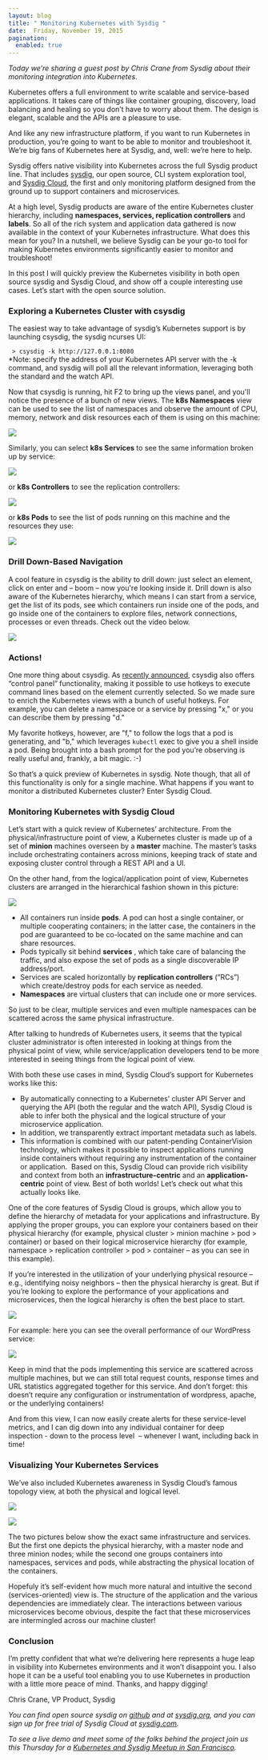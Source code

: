 ```yaml
---
layout: blog
title: " Monitoring Kubernetes with Sysdig "
date:  Friday, November 19, 2015
pagination:
  enabled: true
---
```

_Today we’re sharing a guest post by Chris Crane from Sysdig about their monitoring integration into Kubernetes.&nbsp;_  

Kubernetes offers a full environment to write scalable and service-based applications. It takes care of things like container grouping, discovery, load balancing and healing so you don’t have to worry about them. The design is elegant, scalable and the APIs are a pleasure to use.  

And like any new infrastructure platform, if you want to run Kubernetes in production, you’re going to want to be able to monitor and troubleshoot it. We’re big fans of Kubernetes here at Sysdig, and, well: we’re here to help.  

Sysdig offers native visibility into Kubernetes across the full Sysdig product line. That includes [sysdig](http://www.sysdig.org/), our open source, CLI system exploration tool, and [Sysdig Cloud](https://sysdig.com/), the first and only monitoring platform designed from the ground up to support containers and microservices.  

At a high level, Sysdig products are aware of the entire Kubernetes cluster hierarchy, including **namespaces, services, replication controllers** and **labels**. So all of the rich system and application data gathered is now available in the context of your Kubernetes infrastructure. What does this mean for you? In a nutshell, we believe Sysdig can be your go-to tool for making Kubernetes environments significantly easier to monitor and troubleshoot!  

In this post I will quickly preview the Kubernetes visibility in both open source sysdig and Sysdig Cloud, and show off a couple interesting use cases. Let’s start with the open source solution.  


### Exploring a Kubernetes Cluster with csysdig&nbsp;

The easiest way to take advantage of sysdig’s Kubernetes support is by launching csysdig, the sysdig ncurses UI:  

` > csysdig -k http://127.0.0.1:8080`  
*Note: specify the address of your Kubernetes API server with the -k command, and sysdig will poll all the relevant information, leveraging both the standard and the watch API.  

Now that csysdig is running, hit F2 to bring up the views panel, and you'll notice the presence of a bunch of new views. The **k8s Namespaces** view can be used to see the list of namespaces and observe the amount of CPU, memory, network and disk resources each of them is using on this machine:  


[![](http://2.bp.blogspot.com/-9kXfpo76r0k/Vkz8AkpctEI/AAAAAAAAAss/yvf9oc759Wg/s640/sisdig%2B6.png)](http://2.bp.blogspot.com/-9kXfpo76r0k/Vkz8AkpctEI/AAAAAAAAAss/yvf9oc759Wg/s1600/sisdig%2B6.png)









Similarly, you can select **k8s Services** to see the same information broken up by service:  


[![](http://2.bp.blogspot.com/-Ya1W3Z_ETcs/Vkz8AN3XtfI/AAAAAAAAAs8/HNv_TvHpfHU/s640/sisdig%2B2.png)](http://2.bp.blogspot.com/-Ya1W3Z_ETcs/Vkz8AN3XtfI/AAAAAAAAAs8/HNv_TvHpfHU/s1600/sisdig%2B2.png)









or **k8s Controllers** to see the replication controllers:  


[![](http://3.bp.blogspot.com/-gGkgXRC5P6g/Vkz8A1RVyAI/AAAAAAAAAtQ/SFlHQeNrDjQ/s640/sysdig%2B1.png)](http://3.bp.blogspot.com/-gGkgXRC5P6g/Vkz8A1RVyAI/AAAAAAAAAtQ/SFlHQeNrDjQ/s1600/sysdig%2B1.png)









or **k8s Pods** to see the list of pods running on this machine and the resources they use:  


[![](http://3.bp.blogspot.com/-PrDfWzi9F3c/Vkz8H6rPlII/AAAAAAAAAtc/f46tE6EKvoo/s640/sisdig%2B7.png)](http://3.bp.blogspot.com/-PrDfWzi9F3c/Vkz8H6rPlII/AAAAAAAAAtc/f46tE6EKvoo/s1600/sisdig%2B7.png)



### Drill Down-Based Navigation&nbsp;
A cool feature in csysdig is the ability to drill down: just select an element, click on enter and&nbsp;–&nbsp;boom&nbsp;–&nbsp;now you're looking inside it. Drill down is also aware of the Kubernetes hierarchy, which means I&nbsp;can start from a service, get the list of its pods, see which containers run inside one of the pods, and go inside one of the containers to explore files, network connections, processes or even threads. Check out the video below.  


[![](http://1.bp.blogspot.com/-lQ-P2gLywlY/Vkz9MOoTgGI/AAAAAAAAAtk/UB6pW7sUbQA/s640/image09.gif)](http://1.bp.blogspot.com/-lQ-P2gLywlY/Vkz9MOoTgGI/AAAAAAAAAtk/UB6pW7sUbQA/s1600/image09.gif)


### Actions!&nbsp;
One more thing about csysdig. As [recently announced](https://sysdig.com/csysdigs-hotkeys-turning-csysdig-into-a-control-panel-for-processes-connections-and-containers/), csysdig also offers “control panel” functionality, making it possible to use hotkeys to execute command lines based on the element currently selected. So we made sure to enrich the Kubernetes views with a bunch of useful hotkeys. For example, you can delete a namespace or a service by pressing "x," or you can describe them by pressing "d."  

My favorite hotkeys, however, are "f," to follow the logs that a pod is generating, and "b," which leverages `kubectl` exec to give you a shell inside a pod. Being brought into a bash prompt for the pod you’re observing is really useful and, frankly, a bit magic. :-)  

So that’s a quick preview of Kubernetes in sysdig. Note though, that all of this functionality is only for a single machine. What happens if you want to monitor a distributed Kubernetes cluster? Enter Sysdig Cloud.  


### Monitoring Kubernetes with Sysdig Cloud&nbsp;
Let’s start with a quick review of Kubernetes’ architecture. From the physical/infrastructure point of view, a Kubernetes cluster is made up of a set of **minion** machines overseen by a **master** machine. The master’s tasks include orchestrating containers across minions, keeping track of state and exposing cluster control through a REST API and a UI.  

On the other hand, from the logical/application point of view, Kubernetes clusters are arranged in the hierarchical fashion shown in this picture:  

[![](http://1.bp.blogspot.com/-p_x0bLRdFJo/Vkz8IPR5q4I/AAAAAAAAAtg/D9UU2MfPmcI/s640/sisdig%2B4.png)](http://1.bp.blogspot.com/-p_x0bLRdFJo/Vkz8IPR5q4I/AAAAAAAAAtg/D9UU2MfPmcI/s1600/sisdig%2B4.png)




* All containers run inside **pods**. A pod can host a single container, or multiple cooperating containers; in the latter case, the containers in the pod are guaranteed to be co-located on the same machine and can share resources.&nbsp;
* Pods typically sit behind **services** , which take care of balancing the traffic, and also expose the set of pods as a single discoverable IP address/port.&nbsp;
* Services are scaled horizontally by **replication controllers** (“RCs”) which create/destroy pods for each service as needed.&nbsp;
* **Namespaces** are virtual clusters that can include one or more services.&nbsp;

So just to be clear, multiple services and even multiple namespaces can be scattered across the same physical infrastructure.  



After talking to hundreds of Kubernetes users, it seems that the typical cluster administrator is often interested in looking at things from the physical point of view, while service/application developers tend to be more interested in seeing things from the logical point of view.&nbsp;



With both these use cases in mind, Sysdig Cloud’s support for Kubernetes works like this:&nbsp;

* By automatically connecting to a Kubernetes’ cluster API Server and querying the API (both the regular and the watch API), Sysdig Cloud is able to infer both the physical and the logical structure of your microservice application.&nbsp;
* In addition, we transparently extract important metadata such as labels.&nbsp;
* This information is combined with our patent-pending ContainerVision technology, which makes it possible to inspect applications running inside containers without requiring any instrumentation of the container or application.&nbsp;
Based on this, Sysdig Cloud can provide rich visibility and context from both an **infrastructure-centric** and an **application-centric** point of view. Best of both worlds! Let’s check out what this actually looks like.



One of the core features of Sysdig Cloud is groups, which allow you to define the hierarchy of metadata for your applications and infrastructure. By applying the proper groups, you can explore your containers based on their physical hierarchy (for example, physical cluster \> minion machine \> pod \> container) or based on their logical microservice hierarchy (for example, namespace \> replication controller \> pod \> container&nbsp;– as you can see in this example).&nbsp;



If you’re interested in the utilization of your underlying physical resource&nbsp;– e.g., identifying noisy neighbors&nbsp;– then the physical hierarchy is great. But if you’re looking to explore the performance of your applications and microservices, then the logical hierarchy is often the best place to start.&nbsp;

[![](http://4.bp.blogspot.com/-80u3oSEi_Fw/Vkz8AZgE6eI/AAAAAAAAAtE/3iRDMJKBNmc/s640/sisdig%2B5.png)](http://4.bp.blogspot.com/-80u3oSEi_Fw/Vkz8AZgE6eI/AAAAAAAAAtE/3iRDMJKBNmc/s1600/sisdig%2B5.png)






















For example: here you can see the overall performance of our WordPress service:&nbsp;

[![](http://4.bp.blogspot.com/-QAsedrM2UxI/Vkz8Aas-26I/AAAAAAAAAtM/9B7Z33vUQrg/s640/sisdig%2B3.png)](http://4.bp.blogspot.com/-QAsedrM2UxI/Vkz8Aas-26I/AAAAAAAAAtM/9B7Z33vUQrg/s1600/sisdig%2B3.png)

Keep in mind that the pods implementing this service are scattered across multiple machines, but we can still total request counts, response times and URL statistics aggregated together for this service. And don’t forget: this doesn’t require any configuration or instrumentation of wordpress, apache, or the underlying containers!&nbsp;



And from this view, I can now easily create alerts for these service-level metrics, and I can dig down into any individual container for deep inspection - down to the process level &nbsp;–&nbsp;whenever I want, including back in time!&nbsp;



### Visualizing Your Kubernetes Services&nbsp;

We’ve also included Kubernetes awareness in Sysdig Cloud’s famous topology view, at both the physical and logical level.&nbsp;

[![](http://2.bp.blogspot.com/-2is-UJatmPk/Vk0AtdfvYvI/AAAAAAAAAt0/9SEsl2LCpYI/s640/image02.gif)](http://2.bp.blogspot.com/-2is-UJatmPk/Vk0AtdfvYvI/AAAAAAAAAt0/9SEsl2LCpYI/s1600/image02.gif)

























[![](http://2.bp.blogspot.com/-hGQtaIV9XTA/Vk0RnwtlcGI/AAAAAAAAAuM/7ndiyAWpSvU/s640/image08.gif)](http://2.bp.blogspot.com/-hGQtaIV9XTA/Vk0RnwtlcGI/AAAAAAAAAuM/7ndiyAWpSvU/s1600/image08.gif)




















The two pictures below show the exact same infrastructure and services. But the first one depicts the physical hierarchy, with a master node and three minion nodes; while the second one groups containers into namespaces, services and pods, while abstracting the physical location of the containers.&nbsp;



Hopefuly it’s self-evident how much more natural and intuitive the second (services-oriented) view is. The structure of the application and the various dependencies are immediately clear. The interactions between various microservices become obvious, despite the fact that these microservices are intermingled across our machine cluster!&nbsp;



### Conclusion&nbsp;

I’m pretty confident that what we’re delivering here represents a huge leap in visibility into Kubernetes environments and it won’t disappoint you. I also hope it can be a useful tool enabling you to use Kubernetes in production with a little more peace of mind. Thanks, and happy digging!&nbsp;



 Chris Crane, VP Product, Sysdig&nbsp;



_You can find open source sysdig on [github](https://github.com/draios/sysdig) and at [sysdig.org](http://sysdig.org/), and you can sign up for free trial of Sysdig Cloud at [sysdig.com](http://sysdig.com/).&nbsp;_



_To see a live demo and meet some of the folks behind the project join us this Thursday for a [Kubernetes and Sysdig Meetup in San Francisco](http://www.meetup.com/Bay-Area-Kubernetes-Meetup/events/226574438/)._
